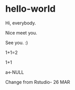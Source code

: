 # hello-world
Hi, everybody.

Nice meet you.

See you. :)

1+1=2

1+1

a<-NULL

Change from Rstudio- 26 MAR

